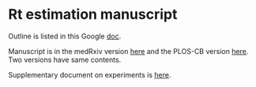 # Rt estimation manuscript

Outline is listed in this Google [doc](https://docs.google.com/document/d/1xVQTxRtHYJnZgQf2WvNqBjgfDUUcroo0ZwEyAwwVtKs/edit#heading=h.g4v79qllfum3).

Manuscript is in the medRxiv version [here](main.pdf) and the PLOS-CB version [here](rt-first-draft.pdf). Two versions have same contents. 

Supplementary document on experiments is [here](src/def.pdf).
